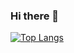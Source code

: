 ### Hi there 👋

[![Top Langs](https://github-readme-stats.vercel.app/api/top-langs/?username=pablorenato1&layout=compact)](https://github.com/anuraghazra/github-readme-stats)
<!--
[![Anurag's GitHub stats](https://github-readme-stats.vercel.app/api?username=pablorenato1)](https://github.com/anuraghazra/github-readme-stats)
**pablorenato1/pablorenato1** is a ✨ _special_ ✨ repository because its `README.md` (this file) appears on your GitHub profile.

Here are some ideas to get you started:

- 🔭 I’m currently working on ...
- 🌱 I’m currently learning ...
- 👯 I’m looking to collaborate on ...
- 🤔 I’m looking for help with ...
- 💬 Ask me about ...
- 📫 How to reach me: ...
- 😄 Pronouns: ...
- ⚡ Fun fact: ...
-->
